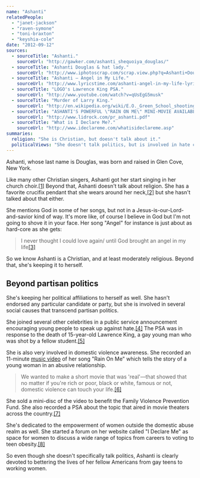```yaml
---
name: "Ashanti"
relatedPeople:
  - "janet-jackson"
  - "raven-symone"
  - "toni-braxton"
  - "keyshia-cole"
date: "2012-09-12"
sources:
  - sourceTitle: "Ashanti."
    sourceUrl: "http://gawker.com/ashanti_shequoiya_douglas/"
  - sourceTitle: "Ashanti Douglas & hat lady."
    sourceUrl: "http://www.iphotoscrap.com/scrap.view.php?q=Ashanti+Douglas+%26+hat+lady&ap=9&df=10"
  - sourceTitle: "Ashanti – Angel in My Life."
    sourceUrl: "http://www.lyricstime.com/ashanti-angel-in-my-life-lyrics.html"
  - sourceTitle: "LOGO's Lawrence King PSA."
    sourceUrl: "http://www.youtube.com/watch?v=qUsEgG5musk"
  - sourceTitle: "Murder of Larry King."
    sourceUrl: "http://en.wikipedia.org/wiki/E.O._Green_School_shooting"
  - sourceTitle: "ASHANTI'S POWERFUL \"RAIN ON ME\" MINI-MOVIE AVAILABLE EXCLUSIVELY ON NEW LIDROCK CD."
    sourceUrl: "http://www.lidrock.com/pr_ashanti.pdf"
  - sourceTitle: "What is I Declare Me?."
    sourceUrl: "http://www.ideclareme.com/whatisideclareme.asp"
summaries:
  religion: "She is Christian, but doesn't talk about it."
  politicalViews: "She doesn't talk politics, but is involved in hate crime and domestic abuse awareness."
---
```


Ashanti, whose last name is Douglas, was born and raised in Glen Cove, New York.

Like many other Christian singers, Ashanti got her start singing in her church choir.<a class="source-citation" href="#http%3A%2F%2Fgawker.com%2Fashanti_shequoiya_douglas%2F" title="Ashanti.">[1]</a> Beyond that, Ashanti doesn't talk about religion. She has a favorite crucifix pendant that she wears around her neck,<a class="source-citation" href="#http%3A%2F%2Fwww.iphotoscrap.com%2Fscrap.view.php%3Fq%3DAshanti%2BDouglas%2B%2526%2Bhat%2Blady%26ap%3D9%26df%3D10" title="Ashanti Douglas &amp; hat lady.">[2]</a> but she hasn't talked about that either.

She mentions God in some of her songs, but not in a Jesus-is-our-Lord-and-savior kind of way. It's more like, of course I believe in God but I'm not going to shove it in your face. Her song "Angel" for instance is just about as hard-core as she gets:

>I never thought I could love again/ until God brought an angel in my life<a class="source-citation" href="#http%3A%2F%2Fwww.lyricstime.com%2Fashanti-angel-in-my-life-lyrics.html" title="Ashanti – Angel in My Life.">[3]</a>

So we know Ashanti is a Christian, and at least moderately religious. Beyond that, she's keeping it to herself.


## Beyond partisan politics

She's keeping her political affiliations to herself as well. She hasn't endorsed any particular candidate or party, but she is involved in several social causes that transcend partisan politics.

She joined several other celebrities in a public service announcement encouraging young people to speak up against hate.<a class="source-citation" href="#http%3A%2F%2Fwww.youtube.com%2Fwatch%3Fv%3DqUsEgG5musk" title="LOGO&apos;s Lawrence King PSA.">[4]</a> The PSA was in response to the death of 15-year-old Lawrence King, a gay young man who was shot by a fellow student.<a class="source-citation" href="#http%3A%2F%2Fen.wikipedia.org%2Fwiki%2FE.O._Green_School_shooting" title="Murder of Larry King.">[5]</a>

She is also very involved in domestic violence awareness. She recorded an 11-minute [music video](http://www.youtube.com/watch?v=9PuvoCdrt00) of her song "Rain On Me" which tells the story of a young woman in an abusive relationship.

>We wanted to make a short movie that was 'real'—that showed that no matter if you're rich or poor, black or
white, famous or not, domestic violence can touch your life.<a class="source-citation" href="#http%3A%2F%2Fwww.lidrock.com%2Fpr_ashanti.pdf" title="ASHANTI&apos;S POWERFUL &quot;RAIN ON ME&quot; MINI-MOVIE AVAILABLE EXCLUSIVELY ON NEW LIDROCK CD.">[6]</a>

She sold a mini-disc of the video to benefit the Family Violence Prevention Fund. She also recorded a PSA about the topic that aired in movie theaters across the country.<a class="source-citation" href="#http%3A%2F%2Fwww.lidrock.com%2Fpr_ashanti.pdf" title="ASHANTI&apos;S POWERFUL &quot;RAIN ON ME&quot; MINI-MOVIE AVAILABLE EXCLUSIVELY ON NEW LIDROCK CD.">[7]</a>

She's dedicated to the empowerment of women outside the domestic abuse realm as well. She started a forum on her website called "I Declare Me" as space for women to discuss a wide range of topics from careers to voting to teen obesity.<a class="source-citation" href="#http%3A%2F%2Fwww.ideclareme.com%2Fwhatisideclareme.asp" title="What is I Declare Me?.">[8]</a>

So even though she doesn't specifically talk politics, Ashanti is clearly devoted to bettering the lives of her fellow Americans from gay teens to working women.